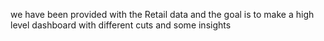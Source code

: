 we have been provided with the Retail data and the goal is to make a high level dashboard with different cuts and some insights
